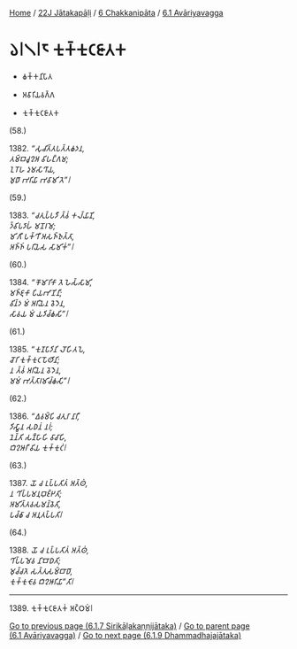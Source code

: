 
[Home](/) / [22J Jātakapāḷi](../...md) / [6 Chakkanipāta](...md) / [6.1 Avāriyavagga](../22J/6/6.1.md)

# 𑁬𑁇𑁧𑁇𑁮 𑀓𑀼𑀓𑁆𑀓𑀼𑀝𑀚𑀸𑀢𑀓

* 𑀙𑀓𑁆𑀓𑀦𑀺𑀧𑀸𑀢

* 𑀅𑀯𑀸𑀭𑀺𑀬𑀯𑀕𑁆𑀕

* 𑀓𑀼𑀓𑁆𑀓𑀼𑀝𑀚𑀸𑀢𑀓

(58.)

1382\. _“𑀲𑀼𑀘𑀺𑀢𑁆𑀢𑀧𑀢𑁆𑀢𑀙𑀤𑀦,_  
_𑀢𑀫𑁆𑀩𑀘𑀽𑀍𑀅 𑀯𑀺𑀳𑀗𑁆𑀕𑀫;_  
_𑀑𑀭𑁄𑀳 𑀤𑀼𑀫𑀲𑀸𑀔𑀸𑀬,_  
_𑀫𑀼𑀥𑀸 𑀪𑀭𑀺𑀬𑀸 𑀪𑀯𑀸𑀫𑀺 𑀢𑁂”𑁇_  


(59.)

1383\. _“𑀘𑀢𑀼𑀧𑁆𑀧𑀤𑀻 𑀢𑁆𑀯𑀁 𑀓𑀮𑁆𑀬𑀸𑀡𑀺,_  
_𑀤𑁆𑀯𑀺𑀧𑀤𑀸𑀳𑀁 𑀫𑀦𑁄𑀭𑀫𑁂;_  
_𑀫𑀺𑀕𑀻 𑀧𑀓𑁆𑀔𑀻 𑀅𑀲𑀜𑁆𑀜𑀼𑀢𑁆𑀢𑀸,_  
_𑀅𑀜𑁆𑀜𑀁 𑀧𑀭𑀺𑀬𑁂𑀲 𑀲𑀸𑀫𑀺𑀓𑀁”𑁇_  


(60.)

1384\. _“𑀓𑁄𑀫𑀸𑀭𑀺𑀓𑀸 𑀢𑁂 𑀳𑁂𑀲𑁆𑀲𑀸𑀫𑀺,_  
_𑀫𑀜𑁆𑀚𑀼𑀓𑀸 𑀧𑀺𑀬𑀪𑀸𑀡𑀺𑀦𑀻;_  
_𑀯𑀺𑀦𑁆𑀤 𑀫𑀁 𑀅𑀭𑀺𑀬𑁂𑀦 𑀯𑁂𑀤𑁂𑀦,_  
_𑀲𑀸𑀯𑀬 𑀫𑀁 𑀬𑀤𑀺𑀘𑁆𑀙𑀲𑀺”𑁇_  


(61.)

1385\. _“𑀓𑀼𑀡𑀧𑀸𑀤𑀺𑀦𑀺 𑀮𑁄𑀳𑀺𑀢𑀧𑁂,_  
_𑀘𑁄𑀭𑀺 𑀓𑀼𑀓𑁆𑀓𑀼𑀝𑀧𑁄𑀣𑀺𑀦𑀺;_  
_𑀦 𑀢𑁆𑀯𑀁 𑀅𑀭𑀺𑀬𑁂𑀦 𑀯𑁂𑀤𑁂𑀦,_  
_𑀫𑀫𑀁 𑀪𑀢𑁆𑀢𑀸𑀭𑀫𑀺𑀘𑁆𑀙𑀲𑀺”𑁇_  


(62.)

1386\. _“𑀏𑀯𑀫𑁆𑀧𑀺 𑀘𑀢𑀼𑀭𑀸 𑀦𑀸𑀭𑀻,_  
_𑀤𑀺𑀲𑁆𑀯𑀸𑀦 𑀲𑀥𑀦𑀁 𑀦𑀭𑀁;_  
_𑀦𑁂𑀦𑁆𑀢𑀺 𑀲𑀡𑁆𑀳𑀸𑀳𑀺 𑀯𑀸𑀘𑀸𑀳𑀺,_  
_𑀩𑀺𑀍𑀆𑀭𑀻 𑀯𑀺𑀬 𑀓𑀼𑀓𑁆𑀓𑀼𑀝𑀁𑁇_  


(63.)

1387\. _𑀬𑁄 𑀘 𑀉𑀧𑁆𑀧𑀢𑀺𑀢𑀁 𑀅𑀢𑁆𑀣𑀁,_  
_𑀦 𑀔𑀺𑀧𑁆𑀧𑀫𑀦𑀼𑀩𑀼𑀚𑁆𑀛𑀢𑀺;_  
_𑀅𑀫𑀺𑀢𑁆𑀢𑀯𑀲𑀫𑀦𑁆𑀯𑁂𑀢𑀺,_  
_𑀧𑀘𑁆𑀙𑀸 𑀘 𑀅𑀦𑀼𑀢𑀧𑁆𑀧𑀢𑀺𑁇_  


(64.)

1388\. _𑀬𑁄 𑀘 𑀉𑀧𑁆𑀧𑀢𑀺𑀢𑀁 𑀅𑀢𑁆𑀣𑀁,_  
_𑀔𑀺𑀧𑁆𑀧𑀫𑁂𑀯 𑀦𑀺𑀩𑁄𑀥𑀢𑀺;_  
_𑀫𑀼𑀘𑁆𑀘𑀢𑁂 𑀲𑀢𑁆𑀢𑀼𑀲𑀫𑁆𑀩𑀸𑀥𑀸,_  
_𑀓𑀼𑀓𑁆𑀓𑀼𑀝𑁄𑀯 𑀩𑀺𑀍𑀆𑀭𑀺𑀬𑀸”𑀢𑀺𑁇_  


---

1389\. 𑀓𑀼𑀓𑁆𑀓𑀼𑀝𑀚𑀸𑀢𑀓𑀁 𑀅𑀝𑁆𑀞𑀫𑀁𑁇



[Go to previous page (6.1.7 Sirikāḷakaṇṇijātaka)](6.1.7.md) / [Go to parent page (6.1 Avāriyavagga)](../22J/6/6.1.md) / [Go to next page (6.1.9 Dhammadhajajātaka)](6.1.9.md)


